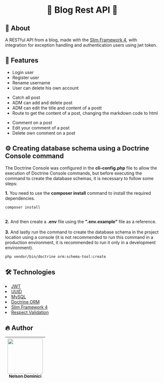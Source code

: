 
<h1 align="center" >

💜 Blog Rest API 💜

</h1>

<h2>🚀 About</h2>
<p>
A RESTful API from a blog, made with the <a href="https://www.slimframework.com/docs/v4/">Slim Framework 4</a>, with integration for exception handling and authentication users using jwt token.
</p>
  
<h2>🎱 Features</h2>

<ul>
  <li>Login user</li>
  <li>Register user</li>
  <li>Rename username</li>
  <li>User can delete his own account</li>
</ul>

<ul>
  <li>Catch all post</li>
  <li>ADM can add and delete post</li>
  <li>ADM can edit the title and content of a postt</li>
  <li>Route to get the content of a post, changing the markdown code to html</li>
</ul>

<ul>
  <li>Comment on a post</li>
  <li>Edit your comment of a post</li>
  <li>Delete own comment on a post</li>
</ul>

<h2>⚙ Creating database schema using a Doctrine Console command</h2>
<p>The Doctrine Console was configured in the <strong>cli-config.php</strong> file to allow the execution of Doctrine Console commands, but before executing the command to create the database schemas, it is necessary to follow some steps:
</p>
<p>
  <strong>1.</strong> You need to use the <strong>composer install</strong> command to install the required dependencies.
  
  ```
  composer install
  ```
 <br><strong>2.</strong> And then create a <strong>.env</strong> file using the <strong>".env.example"</strong> file as a reference.<br><br>
  <strong>3.</strong> And lastly run the command to create the database schema in the project location using a console (it is not recommended to run this command in a production environment, it is recommended to run it only in a development environment).
   
  ```
  php vendor/bin/doctrine orm:schema-tool:create
  ```
  
</p>

<h2>🛠 Technologies</h2>

<li><a href="https://jwt.io">JWT</a></li>
<li><a href="https://packagist.org/packages/ramsey/uuid">UUID</a></li>
<li><a href="https://www.mysql.com/">MySQL</a></li>
<li><a href="https://www.doctrine-project.org/projects/doctrine-orm/en/2.15/index.html">Doctrine ORM</a></li>
<li><a href="https://www.slimframework.com/docs/v4/">Slim Framework 4</a></li>
<li><a href="https://respect-validation.readthedocs.io/en/latest/">Respect Validation</a></li>


<h2>🔥 Author</h2>

| [<img src="https://avatars.githubusercontent.com/Nelson-Dominici" width=115><br><sub>Nelson Dominici</sub>](https://github.com/Nelson-Dominici) |
| :---: |
